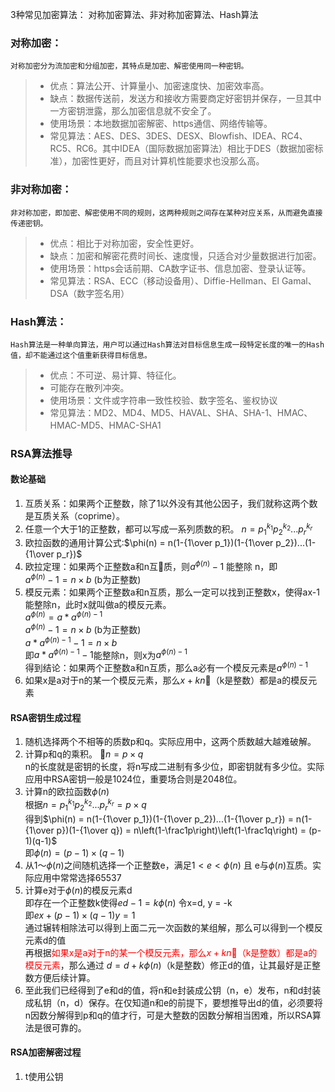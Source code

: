 3种常见加密算法：
    对称加密算法、非对称加密算法、Hash算法
### 对称加密：
    对称加密分为流加密和分组加密，其特点是加密、解密使用同一种密钥。
> * 优点：算法公开、计算量小、加密速度快、加密效率高。
> * 缺点：数据传送前，发送方和接收方需要商定好密钥并保存，一旦其中一方密钥泄露，那么加密信息就不安全了。
> * 使用场景：本地数据加密解密、https通信、网络传输等。
> * 常见算法：AES、DES、3DES、DESX、Blowfish、IDEA、RC4、RC5、RC6。其中IDEA（国际数据加密算法）相比于DES（数据加密标准），加密性更好，而且对计算机性能要求也没那么高。
### 非对称加密：
    非对称加密，即加密、解密使用不同的规则，这两种规则之间存在某种对应关系，从而避免直接传递密钥。
> * 优点：相比于对称加密，安全性更好。
> * 缺点：加密和解密花费时间长、速度慢，只适合对少量数据进行加密。
> * 使用场景：https会话前期、CA数字证书、信息加密、登录认证等。
> * 常见算法：RSA、ECC（移动设备用）、Diffie-Hellman、El Gamal、DSA（数字签名用）

### Hash算法：
    Hash算法是一种单向算法，用户可以通过Hash算法对目标信息生成一段特定长度的唯一的Hash值，却不能通过这个值重新获得目标信息。
> * 优点：不可逆、易计算、特征化。
> * 可能存在散列冲突。
> * 使用场景：文件或字符串一致性校验、数字签名、鉴权协议
> * 常见算法：MD2、MD4、MD5、HAVAL、SHA、SHA-1、HMAC、HMAC-MD5、HMAC-SHA1

### RSA算法推导
#### 数论基础
1. 互质关系：如果两个正整数，除了1以外没有其他公因子，我们就称这两个数是互质关系（coprime）。
2. 任意一个大于1的正整数，都可以写成一系列质数的积。
    $n=p_1^{k_1}p_2^{k_2}...p_r^{k_r}$
3. 欧拉函数的通用计算公式:$\phi(n) = n(1-{1\over p_1})(1-{1\over p_2})...(1-{1\over p_r})$
4. 欧拉定理：如果两个正整数a和n互质，则$a^{\phi(n)}-1$ 能整除 n，即   
   $a^{\phi(n)}-1 = n \times b$ (b为正整数)
5. 模反元素：如果两个正整数a和n互质，那么一定可以找到正整数x，使得ax-1能整除n，此时x就叫做a的模反元素。   
   $a^{\phi(n)} = a * a^{\phi(n)-1}$   
   $a^{\phi(n)}-1 = n \times b$ (b为正整数)   
   $a * a^{\phi(n)-1} - 1 = n\times b$   
   即$a * a^{\phi(n)-1} - 1$能整除n，则x为$a^{\phi(n)-1}$   
   得到结论：如果两个正整数a和n互质，那么a必有一个模反元素是$a^{\phi(n)-1}$ 
6. 如果x是a对于n的某一个模反元素，那么$x+kn$（k是整数）都是a的模反元素

#### RSA密钥生成过程
1. 随机选择两个不相等的质数p和q。实际应用中，这两个质数越大越难破解。
2. 计算p和q的乘积。
   $n = p \times q$   
   n的长度就是密钥的长度，将n写成二进制有多少位，即密钥就有多少位。实际应用中RSA密钥一般是1024位，重要场合则是2048位。
3. 计算n的欧拉函数$\phi(n)$   
   根据$n = p_1^{k_1}p_2^{k_2}...p_r^{k_r} = p \times q$   
   得到$\phi(n) = n(1-{1\over p_1})(1-{1\over p_2})...(1-{1\over p_r}) = n(1-{1\over p})(1-{1\over q}) = n\left(1-\frac1p\right)\left(1-\frac1q\right) = (p-1)(q-1)$   
   即$\phi(n) = (p-1) \times (q-1)$
4. 从1～$\phi(n)$之间随机选择一个正整数e，满足$1<e<\phi(n)$ 且 e与$\phi(n)$互质。实际应用中常常选择65537
5. 计算e对于$\phi(n)$的模反元素d   
   即存在一个正整数k使得$ed - 1 = k\phi(n)$ 令x=d, y = -k   
   即$ex + (p-1) \times (q-1)y = 1$   
   通过辗转相除法可以得到上面二元一次函数的某组解，那么可以得到一个模反元素d的值   
   再根据<font color = red>如果x是a对于n的某一个模反元素，那么$x+kn$（k是整数）都是a的模反元素</font>，那么通过 $d = d + k\phi(n)$（k是整数）修正d的值，让其最好是正整数方便后续计算。
6. 至此我们已经得到了e和d的值，将n和e封装成公钥（n，e）发布，n和d封装成私钥（n，d）保存。在仅知道n和e的前提下，要想推导出d的值，必须要将n因数分解得到p和q的值才行，可是大整数的因数分解相当困难，所以RSA算法是很可靠的。

#### RSA加密解密过程
1. t使用公钥
